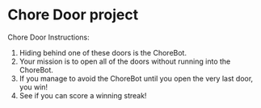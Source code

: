 # Chore Door project 
Chore Door
Instructions:
1. Hiding behind one of these doors is the ChoreBot.
2. Your mission is to open all of the doors without running into the ChoreBot.
3. If you manage to avoid the ChoreBot until you open the very last door, you win!
4. See if you can score a winning streak!
